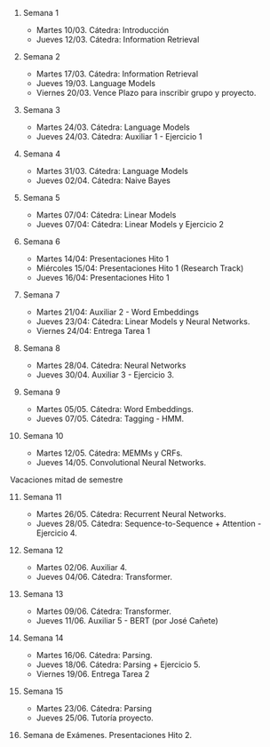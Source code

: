 

1. Semana 1
	
   * Martes 10/03. Cátedra: Introducción
   * Jueves 12/03. Cátedra: Information Retrieval
   
2. Semana 2
	 	
    * Martes 17/03. Cátedra:  Information Retrieval
    * Jueves 19/03. Language Models 
    * Viernes 20/03. Vence Plazo para inscribir grupo y proyecto.
    
3. Semana 3

     * Martes 24/03. Cátedra: Language Models
     * Jueves 24/03. Cátedra: Auxiliar 1 - Ejercicio 1

4. Semana 4

    * Martes 31/03. Cátedra: Language Models
    * Jueves 02/04. Cátedra:  Naive Bayes

5. Semana 5

     * Martes 07/04: Cátedra:  Linear Models
     * Jueves 07/04: Cátedra:  Linear Models y Ejercicio 2


6. Semana 6

     * Martes 14/04: Presentaciones Hito 1
     * Miércoles 15/04: Presentaciones Hito 1 (Research Track)
     * Jueves 16/04: Presentaciones Hito 1


7. Semana 7

     * Martes 21/04: Auxiliar 2 - Word Embeddings
     * Jueves 23/04: Cátedra:  Linear Models y Neural Networks.
     * Viernes 24/04: Entrega Tarea 1

8. Semana 8

     * Martes 28/04. Cátedra:  Neural Networks 
     * Jueves 30/04. Auxiliar 3 - Ejercicio 3.

9. Semana 9

     * Martes 05/05. Cátedra: Word Embeddings. 
     * Jueves 07/05. Cátedra:  Tagging - HMM. 

10. Semana 10

     * Martes 12/05. Cátedra:  MEMMs y CRFs. 
     * Jueves 14/05.  Convolutional Neural Networks. 

Vacaciones mitad de semestre

11. Semana 11

      * Martes 26/05.  Cátedra: Recurrent Neural Networks.  
      * Jueves 28/05. Cátedra: Sequence-to-Sequence + Attention - Ejercicio 4.
12. Semana 12

      * Martes 02/06. Auxiliar 4. 
      * Jueves 04/06. Cátedra: Transformer.

13. Semana 13

      * Martes 09/06. Cátedra: Transformer. 
      * Jueves 11/06. Auxiliar 5 - BERT (por José Cañete)   

14. Semana 14

      * Martes 16/06. Cátedra: Parsing.  
      * Jueves 18/06. Cátedra: Parsing + Ejercicio 5.   
      * Viernes 19/06. Entrega Tarea 2

15. Semana 15

      * Martes 23/06. Cátedra: Parsing
      * Jueves 25/06. Tutoría proyecto.
      
16. Semana de Exámenes. Presentaciones Hito 2.       


